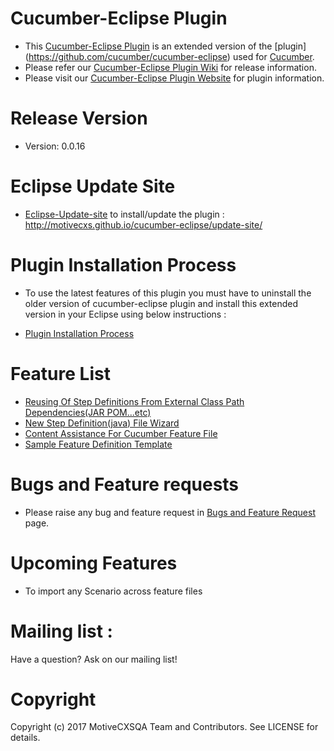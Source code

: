 # Cucumber-Eclipse Plugin
- This [Cucumber-Eclipse Plugin](http://motivecxs.github.io/cucumber-eclipse/) is an extended version of the [plugin] (https://github.com/cucumber/cucumber-eclipse) used for [Cucumber](http://cukes.info).
- Please refer our [Cucumber-Eclipse Plugin Wiki](https://github.com/motivecxs/cucumber-eclipse/wiki) for release information.
- Please visit our [Cucumber-Eclipse Plugin Website](http://motivecxs.github.io/cucumber-eclipse/) for plugin information.

Release Version 
====================================
- Version: 0.0.16

Eclipse Update Site 
====================================
- [Eclipse-Update-site](http://motivecxs.github.io/cucumber-eclipse/update-site/) to install/update the plugin : http://motivecxs.github.io/cucumber-eclipse/update-site/

Plugin Installation Process
====================================
- To use the latest features of this plugin you must have to uninstall the older version of cucumber-eclipse plugin and install this extended version in your Eclipse using below instructions :
* [Plugin Installation Process](https://github.com/motivecxs/cucumber-eclipse/wiki/Installation-Process)

Feature List
====================================
* [Reusing Of Step Definitions From External Class Path Dependencies(JAR POM...etc)](https://github.com/motivecxs/cucumber-eclipse/wiki/Reusing-Of-Step-Definitions-From-External-Class-Path-Dependencies(JAR-POM...etc))
* [New Step Definition(java) File Wizard](https://github.com/motivecxs/cucumber-eclipse/wiki/New-Step-Definition(java)-File-Wizard)
* [Content Assistance For Cucumber Feature File](https://github.com/motivecxs/cucumber-eclipse/wiki/Content-Assistance-For-Cucumber-Feature-File)
* [Sample Feature Definition Template](https://github.com/motivecxs/cucumber-eclipse/wiki/Sample-Feature-Definition-Template)

Bugs and Feature requests
====================================
- Please raise any bug and feature request in [Bugs and Feature Request](https://github.com/motivecxs/cucumber-eclipse/wiki/Bugs-and-Feature-Request) page.

Upcoming Features
====================================
- To import any Scenario across feature files 

Mailing list :
====================================
Have a question? Ask on our mailing list!


Copyright
====================================
Copyright (c) 2017 MotiveCXSQA Team and Contributors. See LICENSE for details.

